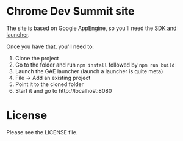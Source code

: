 # Chrome Dev Summit site

The site is based on Google AppEngine, so you'll need the [SDK and launcher](https://cloud.google.com/appengine/downloads).

Once you have that, you'll need to:

1. Clone the project
2. Go to the folder and run `npm install` followed by `npm run build`
3. Launch the GAE launcher (launch a launcher is quite meta)
4. File -> Add an existing project
5. Point it to the cloned folder
6. Start it and go to http://localhost:8080

# License

Please see the LICENSE file.
